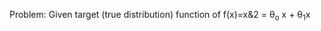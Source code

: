 Problem: Given target (true distribution) function of  f(x)=x<super>&2</super> = &theta;<sub>o</sub> x + &theta;<sub>1</sub>x
